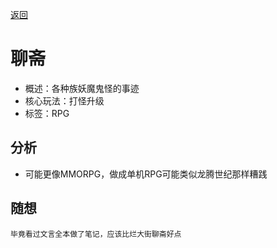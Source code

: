 [返回](README.md)

# 聊斋

- 概述：各种族妖魔鬼怪的事迹
- 核心玩法：打怪升级
- 标签：RPG

## 分析
- 可能更像MMORPG，做成单机RPG可能类似龙腾世纪那样糟践

## 随想
```
毕竟看过文言全本做了笔记，应该比烂大街聊斋好点
```
